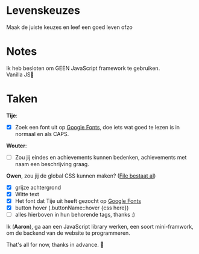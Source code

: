 # Levenskeuzes

Maak de juiste keuzes en leef een goed leven ofzo

# Notes

Ik heb besloten om GEEN JavaScript framework te gebruiken.\
Vanilla JS🍦

# Taken

**Tije**:
- [x] Zoek een font uit op [Google Fonts](http://fonts.google.com/), doe iets wat goed te lezen is in normaal en als CAPS.

**Wouter**:
- [ ] Zou jij eindes en achievements kunnen bedenken, achievements met naam een beschrijving graag.

**Owen**, zou jij de global CSS kunnen maken? ([File bestaat al](https://github.com/AaronMarcusDev/blob/main/src/styles/global.css))

- [x]  grijze achtergrond
- [x]  Witte text
- [x]  Het font dat Tije uit heeft gezocht op [Google Fonts](http://fonts.google.com/)
- [x] button hover (.buttonName::hover {css here})
- [ ]  alles hierboven in hun behorende tags, thanks :)

Ik (**Aaron**), ga aan een JavaScript library werken, een soort mini-framwork,
om de backend van de website te programmeren.

That's all for now, thanks in advance. 🙂
